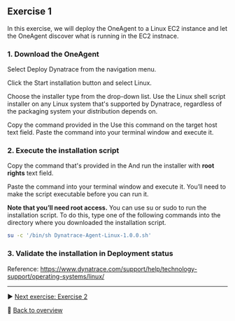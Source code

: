 ## Exercise 1
In this exercise, we will deploy the OneAgent to a Linux EC2 instance and let the OneAgent discover what is running in the EC2 instnace.

### 1. Download the OneAgent

Select Deploy Dynatrace from the navigation menu.

Click the Start installation button and select Linux.

Choose the installer type from the drop-down list. Use the Linux shell script installer on any Linux system that's supported by Dynatrace, regardless of the packaging system your distribution depends on.

Copy the command provided in the Use this command on the target host text field. Paste the command into your terminal window and execute it.

### 2. Execute the installation script

Copy the command that's provided in the And run the installer with **root rights** text field.

Paste the command into your terminal window and execute it. You’ll need to make the script executable before you can run it.

**Note that you’ll need root access.**  You can use su or sudo to run the installation script. To do this, type one of the following commands into the directory where you downloaded the installation script.

```bash
su -c '/bin/sh Dynatrace-Agent-Linux-1.0.0.sh'
```

### 3. Validate the installation in Deployment status

Reference: https://www.dynatrace.com/support/help/technology-support/operating-systems/linux/

---

:arrow_forward: [Next exercise: Exercise 2](/ex2)

:arrow_up_small: [Back to overview](../)
